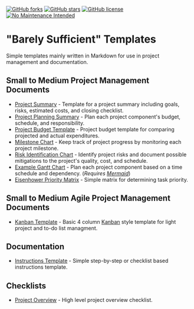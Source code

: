 [![GitHub forks](https://img.shields.io/github/forks/pullsystems/docTemplates)](https://github.com/pullsystems/docTemplates/network)
[![GitHub stars](https://img.shields.io/github/stars/pullsystems/docTemplates)](https://github.com/pullsystems/docTemplates/stargazers)
[![GitHub license](https://img.shields.io/github/license/pullsystems/docTemplates)](https://github.com/pullsystems/docTemplates/blob/master/LICENSE)
[![No Maintenance Intended](https://img.shields.io/badge/NoMaintenance-Intended-red)](http://unmaintained.tech/)

# "Barely Sufficient" Templates
Simple templates mainly written in Markdown for use in project management and documentation.

## Small to Medium Project Management Documents
* [Project Summary](https://github.com/lotcom/docTemplates/blob/master/Project_Summary.md) - Template for a project summary including goals, risks, estimated costs, and closing checklist.
* [Project Planning Summary](https://github.com/lotcom/docTemplates/blob/master/Project_Planning_Summary.md) - Plan each project component's budget, schedule, and responsibility.
* [Project Budget Template](https://github.com/lotspaih/docTemplates/blob/master/Project_Budget_Template.md) - Project budget template for comparing projected and actual expenditures.
* [Milestone Chart](https://github.com/lotcom/docTemplates/blob/master/Milestone_Chart.md) - Keep track of project progress by monitoring each project milestone.
* [Risk Identification Chart](https://github.com/lotcom/docTemplates/blob/master/Risk_Identification_Chart.md) - Identify project risks and document possible mitigations to the project's quality, cost, and schedule. 
* [Example Gantt Chart](https://github.com/lotspaih/docTemplates/blob/master/gantt_chart.md) - Plan each project component based on a time schedule and dependency. (_Requires [Mermaid](https://mermaid-js.github.io/mermaid/#/)_)
* [Eisenhower Priority Matrix](https://github.com/lotspaih/docTemplates/blob/master/Eisenhower_Matrix.md) - Simple matrix for determining task priority.

## Small to Medium Agile Project Management Documents
* [Kanban Template](https://github.com/lotcom/docTemplates/blob/master/kanbanTemplate.md) - Basic 4 column [Kanban](https://kanbanblog.com/explained/) style template for light project and to-do list managment.

## Documentation
* [Instructions Template](https://github.com/lotcom/docTemplates/blob/master/instructDocTemp.md) - Simple step-by-step or checklist based instructions template.

## Checklists
* [Project Overview](https://github.com/lotcom/docTemplates/blob/master/Project_Overview.md) - High level project overview checklist.

